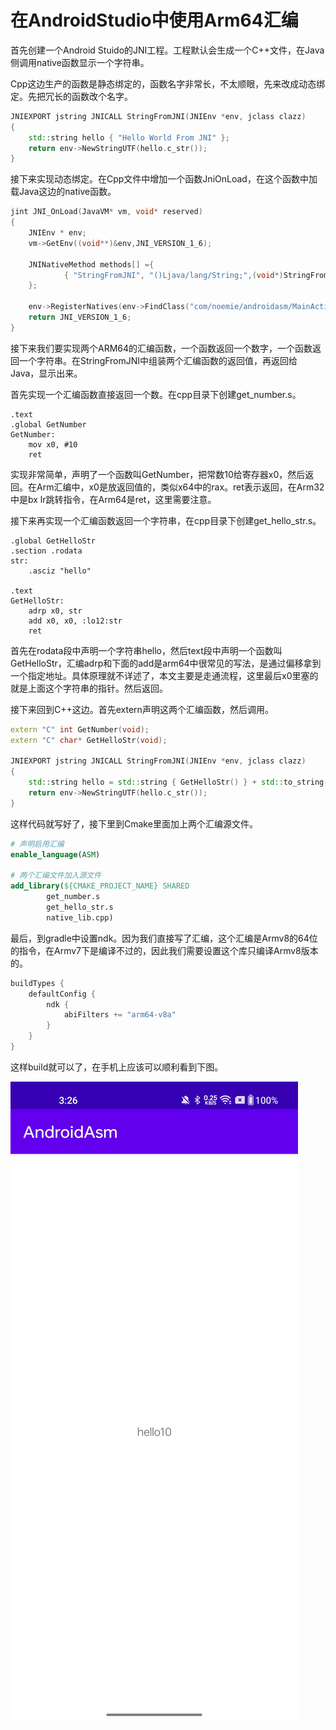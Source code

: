 # 在AndroidStudio中使用Arm64汇编

首先创建一个Android Stuido的JNI工程。工程默认会生成一个C++文件，在Java侧调用native函数显示一个字符串。

Cpp这边生产的函数是静态绑定的，函数名字非常长，不太顺眼，先来改成动态绑定。先把冗长的函数改个名字。

```C++
JNIEXPORT jstring JNICALL StringFromJNI(JNIEnv *env, jclass clazz)
{
    std::string hello { "Hello World From JNI" };
    return env->NewStringUTF(hello.c_str());
}
```

接下来实现动态绑定。在Cpp文件中增加一个函数JniOnLoad，在这个函数中加载Java这边的native函数。

``` C++
jint JNI_OnLoad(JavaVM* vm, void* reserved)
{
    JNIEnv * env;
    vm->GetEnv((void**)&env,JNI_VERSION_1_6);

    JNINativeMethod methods[] ={
            { "StringFromJNI", "()Ljava/lang/String;",(void*)StringFromJNI },
    };

    env->RegisterNatives(env->FindClass("com/noemie/androidasm/MainActivity"),methods,1);
    return JNI_VERSION_1_6;
}
```

接下来我们要实现两个ARM64的汇编函数，一个函数返回一个数字，一个函数返回一个字符串。在StringFromJNI中组装两个汇编函数的返回值，再返回给Java，显示出来。

首先实现一个汇编函数直接返回一个数。在cpp目录下创建get_number.s。

``` assembly
.text
.global GetNumber
GetNumber:
    mov x0, #10
    ret
```

实现非常简单，声明了一个函数叫GetNumber，把常数10给寄存器x0，然后返回。在Arm汇编中，x0是放返回值的，类似x64中的rax。ret表示返回，在Arm32中是bx lr跳转指令，在Arm64是ret，这里需要注意。

接下来再实现一个汇编函数返回一个字符串，在cpp目录下创建get_hello_str.s。

``` assembly
.global GetHelloStr
.section .rodata
str:
    .asciz "hello"

.text
GetHelloStr:
    adrp x0, str
    add x0, x0, :lo12:str
    ret
```

首先在rodata段中声明一个字符串hello，然后text段中声明一个函数叫GetHelloStr，汇编adrp和下面的add是arm64中很常见的写法，是通过偏移拿到一个指定地址。具体原理就不详述了，本文主要是走通流程，这里最后x0里塞的就是上面这个字符串的指针。然后返回。

接下来回到C++这边。首先extern声明这两个汇编函数，然后调用。

``` C++
extern "C" int GetNumber(void);
extern "C" char* GetHelloStr(void);

JNIEXPORT jstring JNICALL StringFromJNI(JNIEnv *env, jclass clazz)
{
    std::string hello = std::string { GetHelloStr() } + std::to_string(GetNumber());
    return env->NewStringUTF(hello.c_str());
}
```

这样代码就写好了，接下里到Cmake里面加上两个汇编源文件。

``` cmake
# 声明启用汇编
enable_language(ASM)

# 两个汇编文件加入源文件
add_library(${CMAKE_PROJECT_NAME} SHARED
        get_number.s
        get_hello_str.s
        native_lib.cpp)
```

最后，到gradle中设置ndk。因为我们直接写了汇编，这个汇编是Armv8的64位的指令，在Armv7下是编译不过的，因此我们需要设置这个库只编译Armv8版本的。

``` kotlin
buildTypes {
    defaultConfig {
        ndk {
            abiFilters += "arm64-v8a"
        }
    }
}
```

这样build就可以了，在手机上应该可以顺利看到下图。

![](Resource/Screenshot.jpg)



